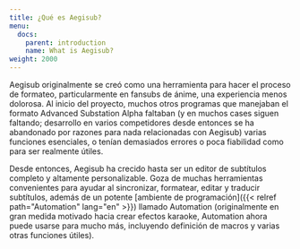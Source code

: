 ```yaml
---
title: ¿Qué es Aegisub?
menu:
  docs:
    parent: introduction
    name: What is Aegisub?
weight: 2000
---
```


Aegisub originalmente se creó como una herramienta para hacer el proceso
de formateo, particularmente en fansubs de ánime, una experiencia menos dolorosa.
Al inicio del proyecto, muchos otros programas que manejaban el formato
Advanced Substation Alpha faltaban (y en muchos cases siguen faltando; desarrollo
en varios competidores desde entonces se ha abandonado por razones para nada
relacionadas con Aegisub) varias funciones esenciales, o tenían demasiados errores o poca fiabilidad como para ser realmente útiles.

Desde entonces, Aegisub ha crecido hasta ser un editor de subtítulos completo y altamente
personalizable. Goza de muchas herramientas convenientes para ayudar al sincronizar,
formatear, editar y traducir subtítulos, además de un potente [ambiente de programación]({{< relref path="Automation" lang="en" >}}) llamado Automation (originalmente en gran
medida motivado hacia crear efectos karaoke, Automation ahora puede usarse para
mucho más, incluyendo definición de macros y varias otras funciones útiles).
